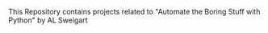 This Repository contains projects related to "Automate the Boring Stuff with Python" by AL Sweigart
